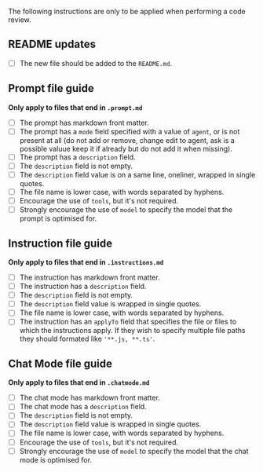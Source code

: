 The following instructions are only to be applied when performing a code review.

## README updates

* [ ] The new file should be added to the `README.md`.

## Prompt file guide

**Only apply to files that end in `.prompt.md`**

* [ ] The prompt has markdown front matter.
* [ ] The prompt has a `mode` field specified with a value of `agent`, or is not present at all (do not add or remove, change edit to agent, ask is a possible valuue keep it  if already but do not add it when missing).
* [ ] The prompt has a `description` field.
* [ ] The `description` field is not empty.
* [ ] The `description` field value is on a same line, oneliner, wrapped in single quotes.
* [ ] The file name is lower case, with words separated by hyphens.
* [ ] Encourage the use of `tools`, but it's not required.
* [ ] Strongly encourage the use of `model` to specify the model that the prompt is optimised for.

## Instruction file guide

**Only apply to files that end in `.instructions.md`**

* [ ] The instruction has markdown front matter.
* [ ] The instruction has a `description` field.
* [ ] The `description` field is not empty.
* [ ] The `description` field value is wrapped in single quotes.
* [ ] The file name is lower case, with words separated by hyphens.
* [ ] The instruction has an `applyTo` field that specifies the file or files to which the instructions apply. If they wish to specify multiple file paths they should formated like `'**.js, **.ts'`.

## Chat Mode file guide

**Only apply to files that end in `.chatmode.md`**

* [ ] The chat mode has markdown front matter.
* [ ] The chat mode has a `description` field.
* [ ] The `description` field is not empty.
* [ ] The `description` field value is wrapped in single quotes.
* [ ] The file name is lower case, with words separated by hyphens.
* [ ] Encourage the use of `tools`, but it's not required.
* [ ] Strongly encourage the use of `model` to specify the model that the chat mode is optimised for.
